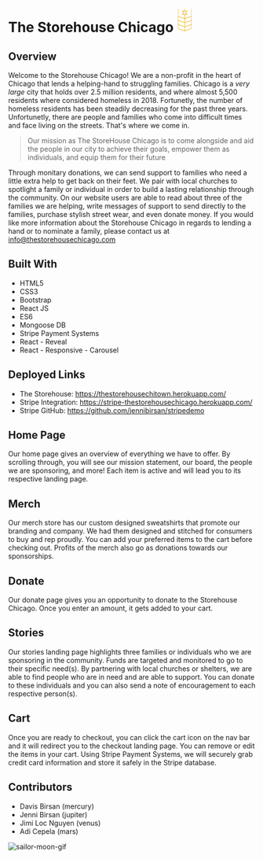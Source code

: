 # The Storehouse Chicago <img src="/logo3.jpg"  height="50" width="30"/>
## Overview
Welcome to the Storehouse Chicago! We are a non-profit in the heart of Chicago that lends a helping-hand to struggling families. Chicago is a *very large* city that holds over 2.5 million residents, and where almost 5,500 residents where considered homeless in 2018. Fortunetly, the number of homeless residents has been steadily decreasing for the past three years. Unfortunetly, there are people and families who come into difficult times and face living on the streets. That's where we come in. 
> Our mission as The StoreHouse Chicago is to come alongside and aid the people in our city to achieve their goals,
> empower them as individuals, and equip them for their future

Through monitary donations, we can send support to families who need a little extra help to get back on their feet. We pair with local churches to spotlight a family or individual in order to build a lasting relationship through the community. On our website users are able to read about three of the families we are helping, write messages of support to send directly to the families, purchase stylish street wear, and even donate money.
If you would like more information about the Storehouse Chicago in regards to lending a hand or to nominate a family, please contact us at info@thestorehousechicago.com
## Built With
- HTML5
- CSS3
- Bootstrap
- React JS
- ES6
- Mongoose DB
- Stripe Payment Systems
- React - Reveal
- React - Responsive - Carousel
## Deployed Links
- The Storehouse: https://thestorehousechitown.herokuapp.com/
- Stripe Integration: https://stripe-thestorehousechicago.herokuapp.com/
- Stripe GitHub: https://github.com/jennibirsan/stripedemo
## Home Page
Our home page gives an overview of everything we have to offer. By scrolling through, you will see our mission statement, our board, the people we are sponsoring, and more! Each item is active and will lead you to its respective landing page.
## Merch
Our merch store has our custom designed sweatshirts that promote our branding and company. We had them designed and stitched for consumers to buy and rep proudly. You can add your preferred items to the cart before checking out. Profits of the merch also go as donations towards our sponsorships.
## Donate
Our donate page gives you an opportunity to donate to the Storehouse Chicago. Once you enter an amount, it gets added to your cart.
## Stories
Our stories landing page highlights three families or individuals who we are sponsoring in the community. Funds are targeted and monitored to go to their specific need(s). By partnering with local churches or shelters, we are able to find people who are in need and are able to support. You can donate to these individuals and you can also send a note of encouragement to each respective person(s).
## Cart
Once you are ready to checkout, you can click the cart icon on the nav bar and it will redirect you to the checkout landing page. You can remove or edit the items in your cart. Using Stripe Payment Systems, we will securely grab credit card information and store it safely in the Stripe database.
## Contributors
* Davis Birsan (mercury)
* Jenni Birsan (jupiter)
* Jimi Loc Nguyen (venus)
* Adi Cepela (mars)

![sailor-moon-gif](https://66.media.tumblr.com/e54e204298bdd504f6e02cc6e70c71a5/tumblr_orecgaVqux1va4s21o1_400.gifv)
